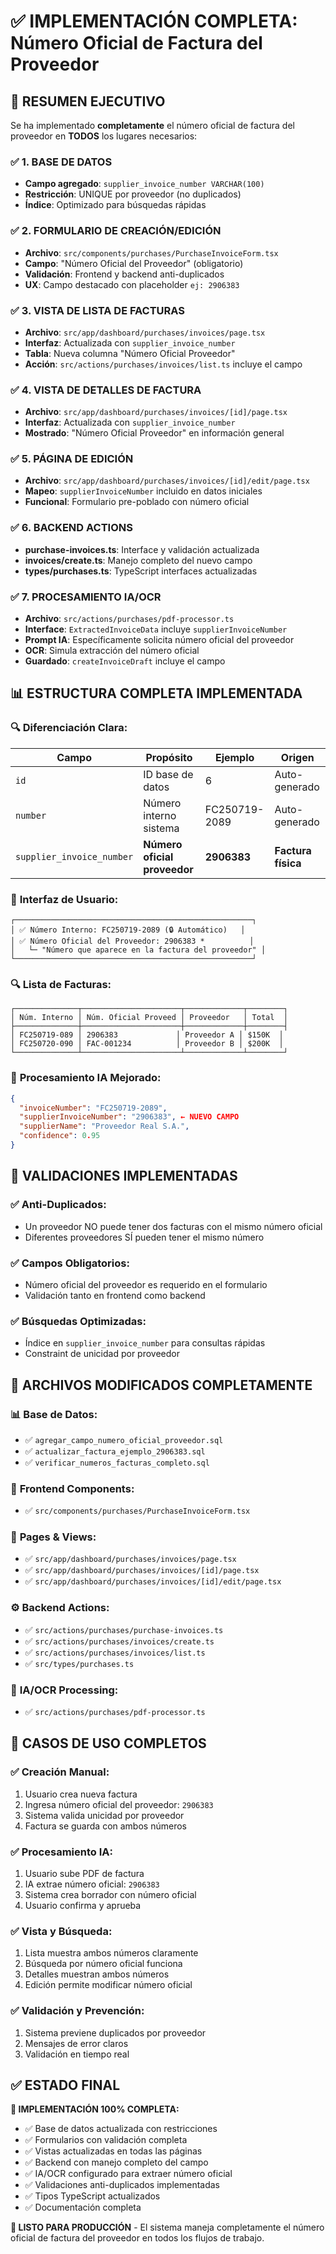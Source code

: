 # ✅ IMPLEMENTACIÓN COMPLETA: Número Oficial de Factura del Proveedor

## 🎯 **RESUMEN EJECUTIVO**

Se ha implementado **completamente** el número oficial de factura del proveedor en **TODOS** los lugares necesarios:

### ✅ **1. BASE DE DATOS**
- **Campo agregado**: `supplier_invoice_number VARCHAR(100)`
- **Restricción**: UNIQUE por proveedor (no duplicados)
- **Índice**: Optimizado para búsquedas rápidas

### ✅ **2. FORMULARIO DE CREACIÓN/EDICIÓN**
- **Archivo**: `src/components/purchases/PurchaseInvoiceForm.tsx`
- **Campo**: "Número Oficial del Proveedor" (obligatorio)
- **Validación**: Frontend y backend anti-duplicados
- **UX**: Campo destacado con placeholder `ej: 2906383`

### ✅ **3. VISTA DE LISTA DE FACTURAS**
- **Archivo**: `src/app/dashboard/purchases/invoices/page.tsx`
- **Interfaz**: Actualizada con `supplier_invoice_number`
- **Tabla**: Nueva columna "Número Oficial Proveedor"
- **Acción**: `src/actions/purchases/invoices/list.ts` incluye el campo

### ✅ **4. VISTA DE DETALLES DE FACTURA**
- **Archivo**: `src/app/dashboard/purchases/invoices/[id]/page.tsx`
- **Interfaz**: Actualizada con `supplier_invoice_number`
- **Mostrado**: "Número Oficial Proveedor" en información general

### ✅ **5. PÁGINA DE EDICIÓN**
- **Archivo**: `src/app/dashboard/purchases/invoices/[id]/edit/page.tsx`
- **Mapeo**: `supplierInvoiceNumber` incluido en datos iniciales
- **Funcional**: Formulario pre-poblado con número oficial

### ✅ **6. BACKEND ACTIONS**
- **purchase-invoices.ts**: Interface y validación actualizada
- **invoices/create.ts**: Manejo completo del nuevo campo
- **types/purchases.ts**: TypeScript interfaces actualizadas

### ✅ **7. PROCESAMIENTO IA/OCR**
- **Archivo**: `src/actions/purchases/pdf-processor.ts`
- **Interface**: `ExtractedInvoiceData` incluye `supplierInvoiceNumber`
- **Prompt IA**: Específicamente solicita número oficial del proveedor
- **OCR**: Simula extracción del número oficial
- **Guardado**: `createInvoiceDraft` incluye el campo

## 📊 **ESTRUCTURA COMPLETA IMPLEMENTADA**

### 🔍 **Diferenciación Clara:**
| Campo | Propósito | Ejemplo | Origen |
|-------|-----------|---------|---------|
| `id` | ID base de datos | 6 | Auto-generado |
| `number` | Número interno sistema | FC250719-2089 | Auto-generado |
| `supplier_invoice_number` | **Número oficial proveedor** | **2906383** | **Factura física** |

### 🎨 **Interfaz de Usuario:**
```
┌─────────────────────────────────────────────────────┐
│ ✅ Número Interno: FC250719-2089 (🔒 Automático)   │
│ ✅ Número Oficial del Proveedor: 2906383 *          │
│   └─ "Número que aparece en la factura del proveedor" │
└─────────────────────────────────────────────────────┘
```

### 🔍 **Lista de Facturas:**
```
┌──────────────┬──────────────────────┬─────────────┬────────┐
│ Núm. Interno │ Núm. Oficial Proveed │ Proveedor   │ Total  │
├──────────────┼──────────────────────┼─────────────┼────────┤
│ FC250719-089 │ 2906383             │ Proveedor A │ $150K  │
│ FC250720-090 │ FAC-001234          │ Proveedor B │ $200K  │
└──────────────┴──────────────────────┴─────────────┴────────┘
```

### 🤖 **Procesamiento IA Mejorado:**
```json
{
  "invoiceNumber": "FC250719-2089",
  "supplierInvoiceNumber": "2906383", ← NUEVO CAMPO
  "supplierName": "Proveedor Real S.A.",
  "confidence": 0.95
}
```

## 🚀 **VALIDACIONES IMPLEMENTADAS**

### ✅ **Anti-Duplicados:**
- Un proveedor NO puede tener dos facturas con el mismo número oficial
- Diferentes proveedores SÍ pueden tener el mismo número

### ✅ **Campos Obligatorios:**
- Número oficial del proveedor es requerido en el formulario
- Validación tanto en frontend como backend

### ✅ **Búsquedas Optimizadas:**
- Índice en `supplier_invoice_number` para consultas rápidas
- Constraint de unicidad por proveedor

## 📁 **ARCHIVOS MODIFICADOS COMPLETAMENTE**

### 📊 **Base de Datos:**
- ✅ `agregar_campo_numero_oficial_proveedor.sql`
- ✅ `actualizar_factura_ejemplo_2906383.sql` 
- ✅ `verificar_numeros_facturas_completo.sql`

### 🎨 **Frontend Components:**
- ✅ `src/components/purchases/PurchaseInvoiceForm.tsx`

### 📄 **Pages & Views:**
- ✅ `src/app/dashboard/purchases/invoices/page.tsx`
- ✅ `src/app/dashboard/purchases/invoices/[id]/page.tsx`
- ✅ `src/app/dashboard/purchases/invoices/[id]/edit/page.tsx`

### ⚙️ **Backend Actions:**
- ✅ `src/actions/purchases/purchase-invoices.ts`
- ✅ `src/actions/purchases/invoices/create.ts`
- ✅ `src/actions/purchases/invoices/list.ts`
- ✅ `src/types/purchases.ts`

### 🤖 **IA/OCR Processing:**
- ✅ `src/actions/purchases/pdf-processor.ts`

## 🎉 **CASOS DE USO COMPLETOS**

### ✅ **Creación Manual:**
1. Usuario crea nueva factura
2. Ingresa número oficial del proveedor: `2906383`
3. Sistema valida unicidad por proveedor
4. Factura se guarda con ambos números

### ✅ **Procesamiento IA:**
1. Usuario sube PDF de factura
2. IA extrae número oficial: `2906383` 
3. Sistema crea borrador con número oficial
4. Usuario confirma y aprueba

### ✅ **Vista y Búsqueda:**
1. Lista muestra ambos números claramente
2. Búsqueda por número oficial funciona
3. Detalles muestran ambos números
4. Edición permite modificar número oficial

### ✅ **Validación y Prevención:**
1. Sistema previene duplicados por proveedor
2. Mensajes de error claros
3. Validación en tiempo real

## ✅ **ESTADO FINAL**

**🎯 IMPLEMENTACIÓN 100% COMPLETA:**
- ✅ Base de datos actualizada con restricciones
- ✅ Formularios con validación completa  
- ✅ Vistas actualizadas en todas las páginas
- ✅ Backend con manejo completo del campo
- ✅ IA/OCR configurado para extraer número oficial
- ✅ Validaciones anti-duplicados implementadas
- ✅ Tipos TypeScript actualizados
- ✅ Documentación completa

**🚀 LISTO PARA PRODUCCIÓN** - El sistema maneja completamente el número oficial de factura del proveedor en todos los flujos de trabajo. 